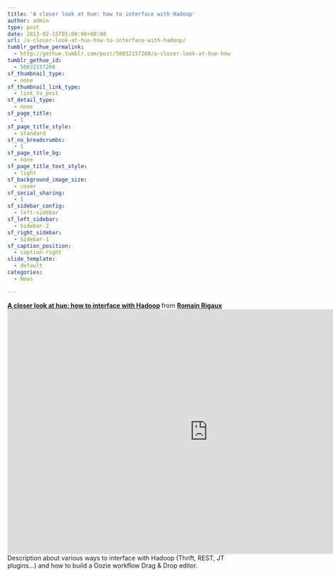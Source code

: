 ```yaml
---
title: 'A closer look at hue: how to interface with Hadoop'
author: admin
type: post
date: 2013-02-15T05:00:00+00:00
url: /a-closer-look-at-hue-how-to-interface-with-hadoop/
tumblr_gethue_permalink:
  - http://gethue.tumblr.com/post/50032157208/a-closer-look-at-hue-how-to-interface-with-hadoop
tumblr_gethue_id:
  - 50032157208
sf_thumbnail_type:
  - none
sf_thumbnail_link_type:
  - link_to_post
sf_detail_type:
  - none
sf_page_title:
  - 1
sf_page_title_style:
  - standard
sf_no_breadcrumbs:
  - 1
sf_page_title_bg:
  - none
sf_page_title_text_style:
  - light
sf_background_image_size:
  - cover
sf_social_sharing:
  - 1
sf_sidebar_config:
  - left-sidebar
sf_left_sidebar:
  - Sidebar-2
sf_right_sidebar:
  - Sidebar-1
sf_caption_position:
  - caption-right
slide_template:
  - default
categories:
  - News

---
```

<div>
  <strong> <a title="A closer look at hue: how to interface with Hadoop" href="http://www.slideshare.net/RomainRigaux/a-closer-look-at-hue-how-to-interface-with-hadoop" target="_blank" rel="noopener noreferrer">A closer look at hue: how to interface with Hadoop</a> </strong> from <strong><a href="http://www.slideshare.net/RomainRigaux" target="_blank" rel="noopener noreferrer">Romain Rigaux</a></strong>
</div>

<div>
</div>

<iframe src="http://www.slideshare.net/slideshow/embed_code/17879280" height="550" width="900" frameborder="0" marginwidth="0" marginheight="0" scrolling="no"></iframe>

<div>
  <span>Description about various ways to interface with Hadoop (Thrift, REST, JT plugins…) and how to build a Oozie workflow Drag & Drop editor.</span>
</div>
